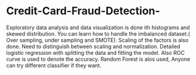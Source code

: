 # Credit-Card-Fraud-Detection-

Exploratory data analysis and data visualization is done ith histograms and skewed distribution.
You can learn how to handle the imbalanced dataset.( Over sampling, under sampling and SMOTE).
Scaling of the factors is also done. Need to distinguish between scaling and normalization.
Detailed logistic regression with splitting the data and fitting the model. Also ROC curve is used to denote the accuracy.
Random Forest is alos used,
Anyone can try different classifier if they want.
